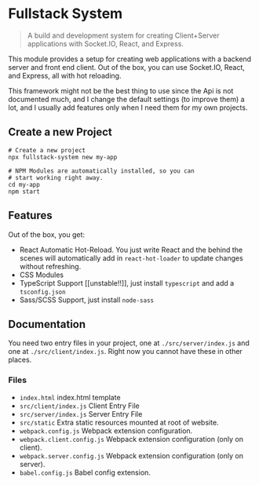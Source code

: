 # Fullstack System
> A build and development system for creating Client+Server applications with Socket.IO, React, and
> Express.

This module provides a setup for creating web applications with a backend server and front end client. Out of the box, you
can use Socket.IO, React, and Express, all with hot reloading.

This framework might not be the best thing to use since the Api is not documented much, and I change the default settings
(to improve them) a lot, and I usually add features only when I need them for my own projects.

## Create a new Project
```
# Create a new project
npx fullstack-system new my-app

# NPM Modules are automatically installed, so you can
# start working right away.
cd my-app
npm start
```

## Features
Out of the box, you get:

- React Automatic Hot-Reload. You just write React and the behind the scenes will automatically add in `react-hot-loader` to update changes without refreshing.
- CSS Modules
- TypeScript Support \[\[unstable!!\]\], just install `typescript` and add a `tsconfig.json`
- Sass/SCSS Support, just install `node-sass`

## Documentation
You need two entry files in your project, one at `./src/server/index.js` and one at `./src/client/index.js`. Right now you cannot have these in other places.

### Files
- `index.html` index.html template
- `src/client/index.js` Client Entry File
- `src/server/index.js` Server Entry File
- `src/static` Extra static resources mounted at root of website.
- `webpack.config.js` Webpack extension configuration.
- `webpack.client.config.js` Webpack extension configuration (only on client).
- `webpack.server.config.js` Webpack extension configuration (only on server).
- `babel.config.js` Babel config extension.
